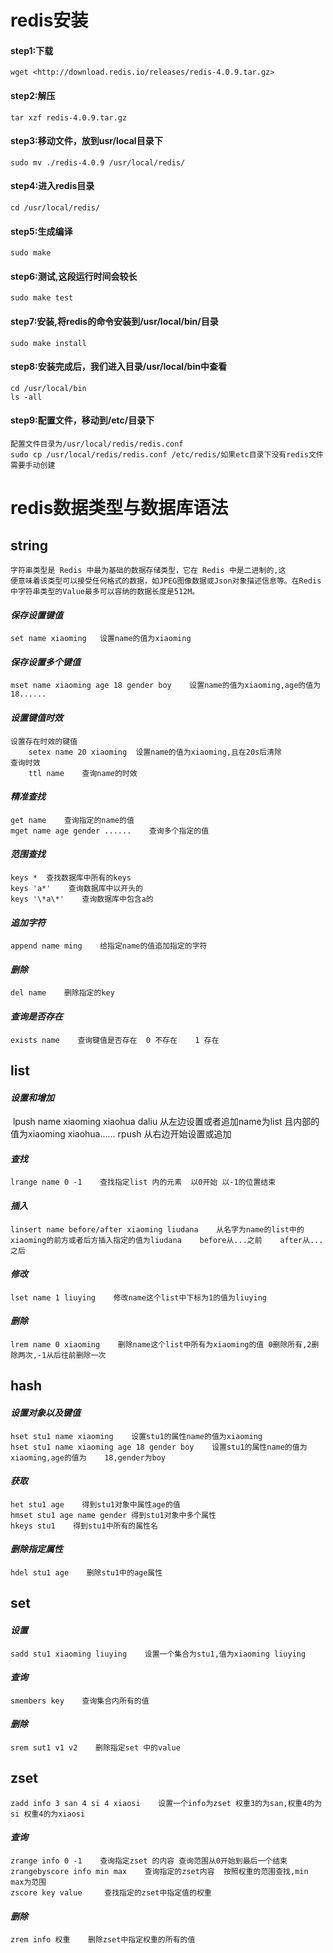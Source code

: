 # **redis安装**

#### 	**step1:下载**
	wget <http://download.redis.io/releases/redis-4.0.9.tar.gz>

#### 	**step2:解压**
	tar xzf redis-4.0.9.tar.gz

#### 	**step3:移动文件，放到usr/local⽬录下**
	sudo mv ./redis-4.0.9 /usr/local/redis/

#### 	**step4:进⼊redis⽬录**
	cd /usr/local/redis/

#### 	**step5:生成编译**
	sudo make

#### 	**step6:测试,这段运⾏时间会较⻓**
	sudo make test

#### 	**step7:安装,将redis的命令安装到/usr/local/bin/⽬录**
	sudo make install

#### 	**step8:安装完成后，我们进入目录/usr/local/bin中查看**
	cd /usr/local/bin
	ls -all

#### 	**step9:配置⽂件，移动到/etc/⽬录下**
	配置⽂件⽬录为/usr/local/redis/redis.conf
	sudo cp /usr/local/redis/redis.conf /etc/redis/如果etc目录下没有redis文件需要手动创建



# **redis数据类型与数据库语法**
## **string**
	字符串类型是 Redis 中最为基础的数据存储类型，它在 Redis 中是二进制的,这			便意味着该类型可以接受任何格式的数据，如JPEG图像数据或Json对象描述信息等。在Redis中字符串类型的Value最多可以容纳的数据长度是512M。

#### 	*保存设置键值*
	set name xiaoming	设置name的值为xiaoming
#### 	*保存设置多个键值*
	mset name xiaoming age 18 gender boy	设置name的值为xiaoming,age的值为18......
#### 	*设置键值时效*
	设置存在时效的键值
		setex name 20 xiaoming	设置name的值为xiaoming,且在20s后清除
	查询时效
		ttl name    查询name的时效
#### 	*精准查找*
	get name	查询指定的name的值
	mget name age gender ......    查询多个指定的值
#### 	*范围查找*
	keys *	查找数据库中所有的keys
	keys 'a*'    查询数据库中以开头的	
	keys '\*a\*'    查询数据库中包含a的
#### 	*追加字符*
	append name ming	给指定name的值追加指定的字符
#### 	*删除*
	del name    删除指定的key

#### *查询是否存在*
	exists name    查询键值是否存在  0 不存在    1 存在

## **list**

#### *设置和增加*

​	lpush name xiaoming xiaohua daliu    从左边设置或者追加name为list 且内部的值为xiaoming xiaohua......
	rpush 从右边开始设置或追加

#### *查找* 
	lrange name 0 -1    查找指定list 内的元素  以0开始 以-1的位置结束
#### *插入*
	linsert name before/after xiaoming liudana    从名字为name的list中的xiaoming的前方或者后方插入指定的值为liudana    before从...之前    after从...之后
#### *修改*
	lset name 1 liuying    修改name这个list中下标为1的值为liuying
#### *删除*
	lrem name 0 xiaoming    删除name这个list中所有为xiaoming的值 0删除所有,2删除两次,-1从后往前删除一次

## **hash**
#### *设置对象以及键值*
	hset stu1 name xiaoming    设置stu1的属性name的值为xiaoming
	hset stu1 name xiaoming age 18 gender boy    设置stu1的属性name的值为xiaoming,age的值为	18,gender为boy
#### *获取*
	het stu1 age    得到stu1对象中属性age的值
	hmset stu1 age name gender 得到stu1对象中多个属性
	hkeys stu1    得到stu1中所有的属性名
#### *删除指定属性*
	hdel stu1 age    删除stu1中的age属性

## **set**
#### *设置*
	sadd stu1 xiaoming liuying    设置一个集合为stu1,值为xiaoming liuying
#### *查询*
	smembers key    查询集合内所有的值
#### *删除*
	srem sut1 v1 v2    删除指定set 中的value


## **zset**
	zadd info 3 san 4 si 4 xiaosi    设置一个info为zset 权重3的为san,权重4的为si 权重4的为xiaosi
#### *查询*
	zrange info 0 -1    查询指定zset 的内容 查询范围从0开始到最后一个结束
	zrangebyscore info min max    查询指定的zset内容  按照权重的范围查找,min max为范围
	zscore key value     查找指定的zset中指定值的权重
#### *删除*
	zrem info 权重    删除zset中指定权重的所有的值



